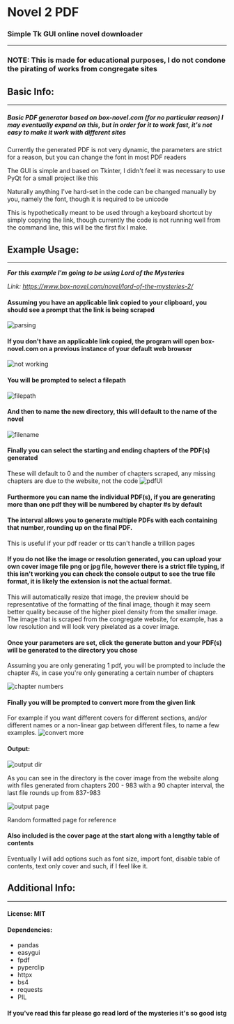 # Novel 2 PDF
### Simple Tk GUI online novel downloader
***
### NOTE: This is made for educational purposes, I do not condone the pirating of works from congregate sites

## Basic Info:
***

##### Basic PDF generator based on box-novel.com (for no particular reason) I may eventually expand on this, but in order for it to work fast, it's not easy to make it work with different sites

Currently the generated PDF is not very dynamic, the parameters are strict for a reason, but you can change the font in most PDF readers

The GUI is simple and based on Tkinter, I didn't feel it was necessary to use PyQt for a small project like this

Naturally anything I've hard-set in the code can be changed manually by you, namely the font, though it is required to be unicode

This is hypothetically meant to be used through a keyboard shortcut by simply copying the link, though currently the code is not running well from the command line, this will be the first fix I make.

## Example Usage:
***

_**For this example I'm going to be using Lord of the Mysteries**_

*Link: https://www.box-novel.com/novel/lord-of-the-mysteries-2/*

#### Assuming you have an applicable link copied to your clipboard, you should see a prompt that the link is being scraped
![parsing](mdsc/working.png)

#### If you don't have an applicable link copied, the program will open box-novel.com on a previous instance of your default web browser
![not working](mdsc/norealink.png)

#### You will be prompted to select a filepath
![filepath](mdsc/filepath.png)

#### And then to name the new directory, this will default to the name of the novel
![filename](mdsc/filename.png)

#### Finally you can select the starting and ending chapters of the PDF(s) generated
These will default to 0 and the number of chapters scraped, any missing chapters are due to the website, not the code
![pdfUI](mdsc/uii.png)
#### Furthermore you can name the individual PDF(s), if you are generating more than one pdf they will be numbered by chapter #s by default
#### The interval allows you to generate multiple PDFs with each containing that number, rounding up on the final PDF.
This is useful if your pdf reader or tts can't handle a trillion pages
#### If you do not like the image or resolution generated, you can upload your own cover image file png or jpg file, however there is a strict file typing, if this isn't working you can check the console output to see the true file format, it is likely the extension is not the actual format.
This will automatically resize that image, the preview should be representative of the formatting of the final image, though it may seem better quality because of the higher pixel density from the smaller image. The image that is scraped from the congregate website, for example, has a low resolution and will look very pixelated as a cover image. 

#### Once your parameters are set, click the generate button and your PDF(s) will be generated to the directory you chose
Assuming you are only generating 1 pdf, you will be prompted to include the chapter #s, in case you're only generating a certain number of chapters

![chapter numbers](mdsc/lich.png)

#### Finally you will be prompted to convert more from the given link
For example if you want different covers for different sections, and/or different names or a non-linear gap between different files, to name a few examples.
![convert more](mdsc/covmore.png)

#### Output:
![output dir](mdsc/files.png)

As you can see in the directory is the cover image from the website along with files generated from chapters 200 - 983 with a 90 chapter interval, the last file rounds up from 837-983

![output page](mdsc/exampages.png)

Random formatted page for reference

#### Also included is the cover page at the start along with a lengthy table of contents

Eventually I will add options such as font size, import font, disable table of contents, text only cover and such, if I feel like it.

## Additional Info:
***

#### License: MIT
#### Dependencies:
* pandas
* easygui
* fpdf
* pyperclip
* httpx
* bs4
* requests
* PIL
#### If you've read this far please go read lord of the mysteries it's so good istg